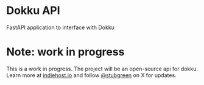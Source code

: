 # Dokku API
FastAPI application to interface with Dokku

# Note: work in progress
This is a work in progress. The project will be an open-source api for dokku. Learn more at [indiehost.io](https://indiehost.io) and follow [@stubgreen](https://twitter.com/stubgreen) on X for updates.

